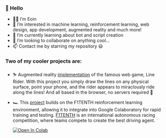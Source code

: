 ### 👋 Hello

- 🙋‍♂️ I’m Eoin
- 👀 I’m interested in machine learning, reinforcement learning, web design, app development, augmented reality and much more!
- 🌱 I’m currently learning about bot and script creation
- 💞️ I’m looking to collaborate on anything cool...
- 📫 Contact me by starring my repository 😃

### Two of my cooler projects are:

- ⛷️ Augmented reality [implementation](https://github.com/avantgarda/line-rider-ar) of the famous web game, Line Rider. With this project you simply draw the lines on any physical surface, point your phone, and the rider appears to miraclously ride along the lines! And all based in the browser, no servers required 👊
- 🏎️ This [project](https://github.com/avantgarda/f1tenth_gym) builds on the F1TENTH reinforcement learning environment, allowing it to integrate into Google Colaboratory for rapid training and testing. [F1TENTH](https://f1tenth.org/) is an international autonomous racing competition, where teams compete to create the best driving agent.

  [![Open In Colab](https://colab.research.google.com/assets/colab-badge.svg)](https://colab.research.google.com/github/avantgarda/f1tenth_gym/blob/colab/colab/F1TenthGymRL.ipynb)

<!---
avantgarda/avantgarda is a ✨ special ✨ repository because its `README.md` (this file) appears on your GitHub profile.
You can click the Preview link to take a look at your changes.
--->
